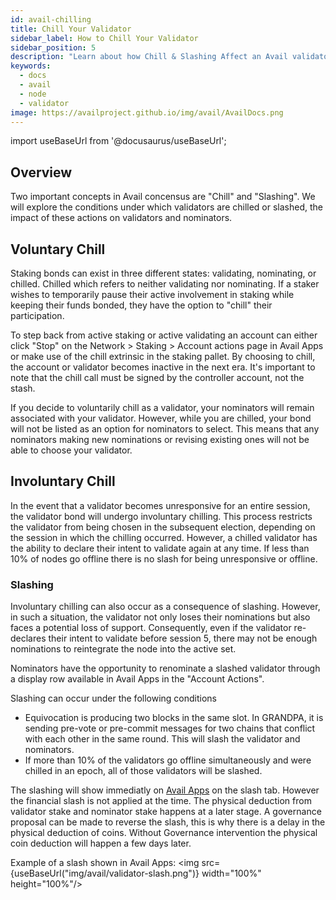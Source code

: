 ```yaml
---
id: avail-chilling
title: Chill Your Validator
sidebar_label: How to Chill Your Validator
sidebar_position: 5
description: "Learn about how Chill & Slashing Affect an Avail validator."
keywords:
  - docs
  - avail
  - node
  - validator
image: https://availproject.github.io/img/avail/AvailDocs.png
---
```

import useBaseUrl from '@docusaurus/useBaseUrl';

## Overview

Two important concepts in Avail concensus are "Chill" and "Slashing". We will explore the conditions under which validators are chilled or slashed, the impact of these actions on validators and nominators.

## Voluntary Chill

Staking bonds can exist in three different states: validating, nominating, or chilled. Chilled which refers to neither validating nor nominating. If a staker wishes to temporarily pause their active involvement 
in staking while keeping their funds bonded, they have the option to "chill" their participation.

To step back from active staking or active validating an account can either click "Stop" on the Network > Staking > Account actions page in Avail Apps or make use of the chill extrinsic in the staking pallet. 
By choosing to chill, the account or validator becomes inactive in the next era. It's important to note that the chill call must be signed by the controller account, not the stash.

If you decide to voluntarily chill as a validator, your nominators will remain associated with your validator. However, while you are chilled, your bond will not be listed as an option for nominators to select. 
This means that any nominators making new nominations or revising existing ones will not be able to choose your validator.

## Involuntary Chill

In the event that a validator becomes unresponsive for an entire session, the validator bond will undergo involuntary chilling. This process restricts the validator from being chosen in the subsequent election, 
depending on the session in which the chilling occurred. However, a chilled validator has the ability to declare their intent to validate again at any time. If less than 10% of nodes go offline there is
no slash for being unresponsive or offline.

### Slashing

Involuntary chilling can also occur as a consequence of slashing. However, in such a situation, the validator not only loses their nominations but also faces a potential loss of support. Consequently, even if 
the validator re-declares their intent to validate before session 5, there may not be enough nominations to reintegrate the node into the active set.

Nominators have the opportunity to renominate a slashed validator through a display row available in Avail Apps in the "Account Actions".

Slashing can occur under the following conditions
* Equivocation is producing two blocks in the same slot. In GRANDPA, it is sending pre-vote or pre-commit messages for two chains that conflict with each other in the same round. This will slash 
the validator and nominators.
* If more than 10% of the validators go offline simultaneously and were chilled in an epoch, all of those validators will be slashed.

The slashing will show immediatly on [Avail Apps](https://testnet.avail.tools/#/staking/slashes) on the slash tab. However the financial slash is not applied at the time. The physical deduction from
validator stake and nominator stake happens at a later stage. A governance proposal can be made to reverse the slash, this is why there is a delay in the physical deduction of coins. Without 
Governance intervention the physical coin deduction will happen a few days later.

Example of a slash shown in Avail Apps:
<img src={useBaseUrl("img/avail/validator-slash.png")} width="100%" height="100%"/>
